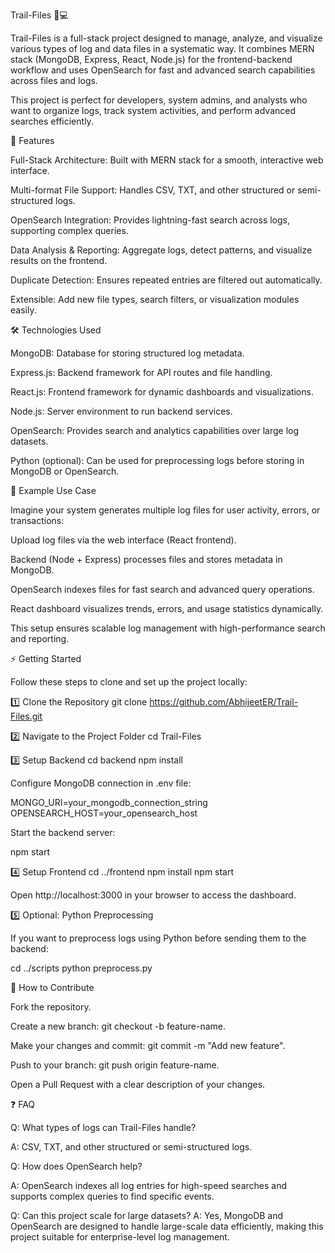 Trail-Files 📂💻

Trail-Files is a full-stack project designed to manage, analyze, and visualize various types of log and data files in a systematic way. It combines MERN stack (MongoDB, Express, React, Node.js) for the frontend-backend workflow and uses OpenSearch for fast and advanced search capabilities across files and logs.

This project is perfect for developers, system admins, and analysts who want to organize logs, track system activities, and perform advanced searches efficiently.

🌟 Features

Full-Stack Architecture: Built with MERN stack for a smooth, interactive web interface.

Multi-format File Support: Handles CSV, TXT, and other structured or semi-structured logs.

OpenSearch Integration: Provides lightning-fast search across logs, supporting complex queries.

Data Analysis & Reporting: Aggregate logs, detect patterns, and visualize results on the frontend.

Duplicate Detection: Ensures repeated entries are filtered out automatically.

Extensible: Add new file types, search filters, or visualization modules easily.

🛠️ Technologies Used

MongoDB: Database for storing structured log metadata.

Express.js: Backend framework for API routes and file handling.

React.js: Frontend framework for dynamic dashboards and visualizations.

Node.js: Server environment to run backend services.

OpenSearch: Provides search and analytics capabilities over large log datasets.

Python (optional): Can be used for preprocessing logs before storing in MongoDB or OpenSearch.

📂 Example Use Case

Imagine your system generates multiple log files for user activity, errors, or transactions:

Upload log files via the web interface (React frontend).

Backend (Node + Express) processes files and stores metadata in MongoDB.

OpenSearch indexes files for fast search and advanced query operations.

React dashboard visualizes trends, errors, and usage statistics dynamically.

This setup ensures scalable log management with high-performance search and reporting.

⚡ Getting Started

Follow these steps to clone and set up the project locally:

1️⃣ Clone the Repository
git clone https://github.com/AbhijeetER/Trail-Files.git

2️⃣ Navigate to the Project Folder
cd Trail-Files

3️⃣ Setup Backend
cd backend
npm install


Configure MongoDB connection in .env file:

MONGO_URI=your_mongodb_connection_string
OPENSEARCH_HOST=your_opensearch_host


Start the backend server:

npm start

4️⃣ Setup Frontend
cd ../frontend
npm install
npm start


Open http://localhost:3000 in your browser to access the dashboard.

5️⃣ Optional: Python Preprocessing

If you want to preprocess logs using Python before sending them to the backend:

cd ../scripts
python preprocess.py

📑 How to Contribute

Fork the repository.

Create a new branch: git checkout -b feature-name.

Make your changes and commit: git commit -m "Add new feature".

Push to your branch: git push origin feature-name.

Open a Pull Request with a clear description of your changes.

❓ FAQ

Q: What types of logs can Trail-Files handle?

A: CSV, TXT, and other structured or semi-structured logs.

Q: How does OpenSearch help?

A: OpenSearch indexes all log entries for high-speed searches and supports complex queries to find specific events.

Q: Can this project scale for large datasets?
A: Yes, MongoDB and OpenSearch are designed to handle large-scale data efficiently, making this project suitable for enterprise-level log management.

